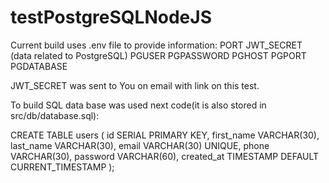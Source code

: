 # testPostgreSQLNodeJS

Current build uses .env file to provide information:
PORT
JWT_SECRET
(data related to PostgreSQL)
PGUSER
PGPASSWORD
PGHOST
PGPORT
PGDATABASE

JWT_SECRET was sent to You on email with link on this test.


To build SQL data base was used next code(it is also stored in src/db/database.sql):

CREATE TABLE users (
    id  SERIAL PRIMARY KEY,
    first_name VARCHAR(30),
	last_name VARCHAR(30),
    email VARCHAR(30) UNIQUE,
	phone VARCHAR(30),
    password VARCHAR(60),
    created_at TIMESTAMP DEFAULT CURRENT_TIMESTAMP
);
